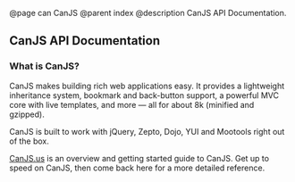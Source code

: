 @page can CanJS
@parent index
@description CanJS API Documentation.

## CanJS API Documentation

### What is CanJS?

CanJS makes building rich web applications easy. It provides a lightweight inheritance system,
bookmark and back-button support, a powerful MVC core with live templates, and more &mdash;
all for about 8k (minified and gzipped).

CanJS is built to work with jQuery, Zepto, Dojo, YUI and Mootools right out of the box.

[CanJS.us](http://canjs.us/) is an overview and getting started guide to CanJS. Get up to
speed on CanJS, then come back here for a more detailed reference.

